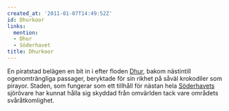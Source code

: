 ```yaml
---
created_at: '2011-01-07T14:49:52Z'
id: Dhurkoor
links:
  mention:
  - Dhur
  - Söderhavet
title: Dhurkoor
---
```


En piratstad belägen en bit in i efter floden [Dhur], bakom nästintill ogenomträngliga passager,
beryktade för sin rikhet på såväl krokodiler som pirayor. Staden, som fungerar som ett tillhåll för
nästan hela [Söderhavets] sjörövare har kunnat hålla sig skyddad från omvärlden tack vare områdets
svåråtkomlighet.

  [Dhur]: Dhur
  [Söderhavets]: Söderhavet
